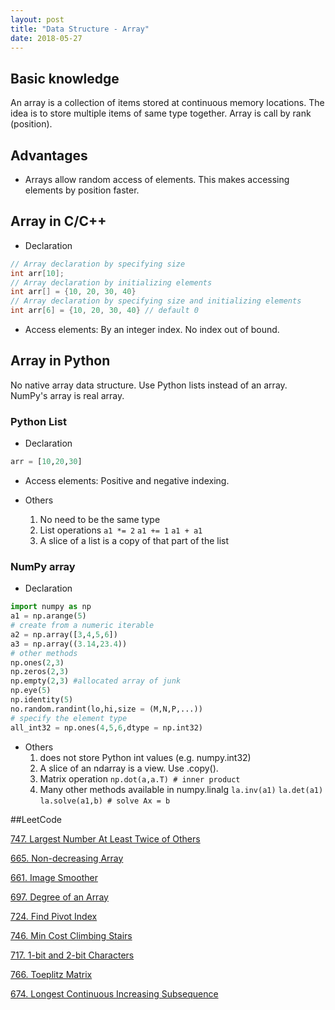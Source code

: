 ```yaml
---
layout: post
title: "Data Structure - Array"
date: 2018-05-27
---
```


## Basic knowledge

An array is a collection of items stored at continuous memory locations. The idea is to store multiple items of same type together. Array is call by rank (position).

## Advantages

- Arrays allow random access of elements. This makes accessing elements by position faster.

## Array in C/C++

- Declaration

```cpp
// Array declaration by specifying size
int arr[10];
// Array declaration by initializing elements 
int arr[] = {10, 20, 30, 40}
// Array declaration by specifying size and initializing elements 
int arr[6] = {10, 20, 30, 40} // default 0
```

- Access elements: By an integer index. No index out of bound.

## Array in Python

No native array data structure. Use Python lists instead of an array. NumPy's array is real array.

### Python List
- Declaration

```py
arr = [10,20,30]
```

- Access elements: Positive and negative indexing.

- Others
	1. No need to be the same type
	2. List operations  `a1 *= 2` `a1 += 1` `a1 + a1`
	3. A slice of a list is a copy of that part of the list


### NumPy array
- Declaration

```py
import numpy as np
a1 = np.arange(5)
# create from a numeric iterable
a2 = np.array([3,4,5,6])
a3 = np.array((3.14,23.4))
# other methods
np.ones(2,3)
np.zeros(2,3)
np.empty(2,3) #allocated array of junk
np.eye(5)
np.identity(5)
no.random.randint(lo,hi,size = (M,N,P,...))
# specify the element type
all_int32 = np.ones(4,5,6,dtype = np.int32)
```

- Others
	1. does not store Python int values (e.g. numpy.int32) 
	2. A slice of an ndarray is a view. Use .copy().
	3. Matrix operation `np.dot(a,a.T) # inner product`
	4. Many other methods available in numpy.linalg `la.inv(a1)` `la.det(a1)` `la.solve(a1,b) # solve Ax = b`


##LeetCode

[747. Largest Number At Least Twice of Others](https://leetcode.com/problems/largest-number-at-least-twice-of-others/description/)

[665. Non-decreasing Array](https://leetcode.com/problems/non-decreasing-array/description/)

[661. Image Smoother](https://leetcode.com/problems/image-smoother/description/)

[697. Degree of an Array](https://leetcode.com/problems/degree-of-an-array/description/)

[724. Find Pivot Index](https://leetcode.com/problems/find-pivot-index/description/)

[746. Min Cost Climbing Stairs](https://leetcode.com/problems/min-cost-climbing-stairs/description/)

[717. 1-bit and 2-bit Characters](https://leetcode.com/problems/1-bit-and-2-bit-characters/description/)

[766. Toeplitz Matrix](https://leetcode.com/problems/toeplitz-matrix/description/)

[674. Longest Continuous Increasing Subsequence](https://leetcode.com/problems/longest-continuous-increasing-subsequence/description/)
